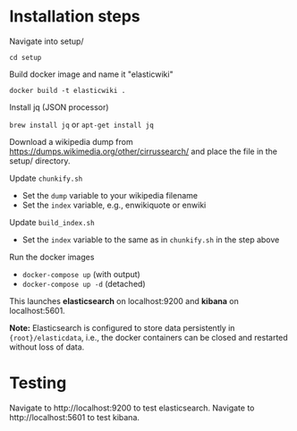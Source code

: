 Installation steps
====

Navigate into setup/

`cd setup`

Build docker image and name it "elasticwiki"

`docker build -t elasticwiki .`

Install jq (JSON processor)

`brew install jq` or `apt-get install jq`

Download a wikipedia dump from https://dumps.wikimedia.org/other/cirrussearch/ and place the file in the setup/ directory.

Update `chunkify.sh`
- Set the `dump` variable to your wikipedia filename
- Set the `index` variable, e.g., enwikiquote or enwiki

Update `build_index.sh`
- Set the `index` variable to the same as in `chunkify.sh` in the step above

Run the docker images
- `docker-compose up` (with output)
- `docker-compose up -d` (detached)

This launches **elasticsearch** on localhost:9200 and **kibana** on localhost:5601.

**Note:** Elasticsearch is configured to store data persistently in `{root}/elasticdata`, i.e., the docker containers can be closed and restarted without loss of data.

Testing
====
Navigate to http://localhost:9200 to test elasticsearch. Navigate to http://localhost:5601 to test kibana.
